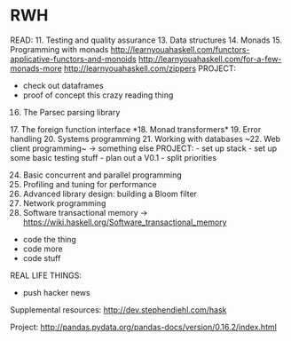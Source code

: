 RWH
===============
READ:
11. Testing and quality assurance
13. Data structures
14. Monads
15. Programming with monads
<http://learnyouahaskell.com/functors-applicative-functors-and-monoids>
<http://learnyouahaskell.com/for-a-few-monads-more>
<http://learnyouahaskell.com/zippers>
PROJECT:
- check out dataframes
- proof of concept this crazy reading thing

16. The Parsec parsing library
<haskell-programming-v0-5>
17. The foreign function interface
*18. Monad transformers*
19. Error handling
20. Systems programming
21. Working with databases
~22. Web client programming~ -> something else
PROJECT:
- set up stack
- set up some basic testing stuff
- plan out a V0.1
- split priorities

24. Basic concurrent and parallel programming
25. Profiling and tuning for performance
26. Advanced library design: building a Bloom filter
27. Network programming
28. Software transactional memory -> https://wiki.haskell.org/Software_transactional_memory
- code the thing
- code more
- code stuff


REAL LIFE THINGS:
- push hacker news

Supplemental resources: http://dev.stephendiehl.com/hask

Project:
http://pandas.pydata.org/pandas-docs/version/0.16.2/index.html
